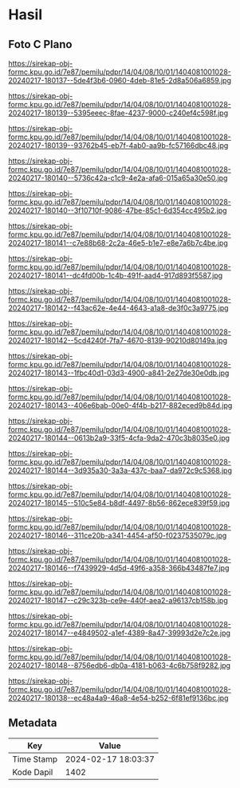 # Hasil

## Foto C Plano

https://sirekap-obj-formc.kpu.go.id/7e87/pemilu/pdpr/14/04/08/10/01/1404081001028-20240217-180137--5de4f3b6-0960-4deb-81e5-2d8a506a6859.jpg

https://sirekap-obj-formc.kpu.go.id/7e87/pemilu/pdpr/14/04/08/10/01/1404081001028-20240217-180139--5395eeec-8fae-4237-9000-c240ef4c598f.jpg

https://sirekap-obj-formc.kpu.go.id/7e87/pemilu/pdpr/14/04/08/10/01/1404081001028-20240217-180139--93762b45-eb7f-4ab0-aa9b-fc57166dbc48.jpg

https://sirekap-obj-formc.kpu.go.id/7e87/pemilu/pdpr/14/04/08/10/01/1404081001028-20240217-180140--5736c42a-c1c9-4e2a-afa6-015a65a30e50.jpg

https://sirekap-obj-formc.kpu.go.id/7e87/pemilu/pdpr/14/04/08/10/01/1404081001028-20240217-180140--3f10710f-9086-47be-85c1-6d354cc495b2.jpg

https://sirekap-obj-formc.kpu.go.id/7e87/pemilu/pdpr/14/04/08/10/01/1404081001028-20240217-180141--c7e88b68-2c2a-46e5-b1e7-e8e7a6b7c4be.jpg

https://sirekap-obj-formc.kpu.go.id/7e87/pemilu/pdpr/14/04/08/10/01/1404081001028-20240217-180141--dc4fd00b-1c4b-491f-aad4-917d893f5587.jpg

https://sirekap-obj-formc.kpu.go.id/7e87/pemilu/pdpr/14/04/08/10/01/1404081001028-20240217-180142--f43ac62e-4e44-4643-a1a8-de3f0c3a9775.jpg

https://sirekap-obj-formc.kpu.go.id/7e87/pemilu/pdpr/14/04/08/10/01/1404081001028-20240217-180142--5cd4240f-7fa7-4670-8139-90210d80149a.jpg

https://sirekap-obj-formc.kpu.go.id/7e87/pemilu/pdpr/14/04/08/10/01/1404081001028-20240217-180143--1fbc40d1-03d3-4900-a841-2e27de30e0db.jpg

https://sirekap-obj-formc.kpu.go.id/7e87/pemilu/pdpr/14/04/08/10/01/1404081001028-20240217-180143--406e6bab-00e0-4f4b-b217-882eced9b84d.jpg

https://sirekap-obj-formc.kpu.go.id/7e87/pemilu/pdpr/14/04/08/10/01/1404081001028-20240217-180144--0613b2a9-33f5-4cfa-9da2-470c3b8035e0.jpg

https://sirekap-obj-formc.kpu.go.id/7e87/pemilu/pdpr/14/04/08/10/01/1404081001028-20240217-180144--3d935a30-3a3a-437c-baa7-da972c9c5368.jpg

https://sirekap-obj-formc.kpu.go.id/7e87/pemilu/pdpr/14/04/08/10/01/1404081001028-20240217-180145--510c5e84-b8df-4497-8b56-862ece839f59.jpg

https://sirekap-obj-formc.kpu.go.id/7e87/pemilu/pdpr/14/04/08/10/01/1404081001028-20240217-180146--311ce20b-a341-4454-af50-f0237535079c.jpg

https://sirekap-obj-formc.kpu.go.id/7e87/pemilu/pdpr/14/04/08/10/01/1404081001028-20240217-180146--f7439929-4d5d-49f6-a358-366b43487fe7.jpg

https://sirekap-obj-formc.kpu.go.id/7e87/pemilu/pdpr/14/04/08/10/01/1404081001028-20240217-180147--c29c323b-ce9e-440f-aea2-a96137cb158b.jpg

https://sirekap-obj-formc.kpu.go.id/7e87/pemilu/pdpr/14/04/08/10/01/1404081001028-20240217-180147--e4849502-a1ef-4389-8a47-39993d2e7c2e.jpg

https://sirekap-obj-formc.kpu.go.id/7e87/pemilu/pdpr/14/04/08/10/01/1404081001028-20240217-180148--8756edb6-db0a-4181-b063-4c6b758f9282.jpg

https://sirekap-obj-formc.kpu.go.id/7e87/pemilu/pdpr/14/04/08/10/01/1404081001028-20240217-180138--ec48a4a9-46a8-4e54-b252-6f81ef9136bc.jpg


## Metadata

| Key        | Value               |
| ---------- | ------------------- |
| Time Stamp | 2024-02-17 18:03:37 |
| Kode Dapil | 1402                |



